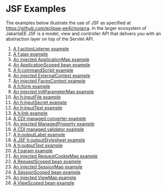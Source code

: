 # JSF Examples

The examples below illustrate the use of JSF as specified at
https://github.com/eclipse-ee4j/mojarra. In the larger ecosystem  of 
JakartaEE JSF is a model, view and controller API that delivers you with an
abstraction layer on top of the Servlet API.

1. [A f:actionListener example](actionListener/README.md)
2. [A f:ajax example](ajax/README.md)
3. [An injected ApplicationMap example](applicationMap/README.md)
4. [An ApplicationScoped bean example](applicationScoped/README.md)
5. [A h:commandScript example](commandScript/README.md)
6. [An injected ExternalContext example](externalContext/README.md)
7. [An injected FacesContext example](facesContext/README.md)
8. [A h:form example](form/README.md)
9. [An injected InitParameterMap example](initParameterMap/README.md)
10. [An h:inputFile example](inputFile/README.md)
11. [An h:inputSecret example](inputSecret/README.md)
12. [An h:inputText example](inputText/README.md)
13. [A h:link example](link/README.md)
14. [A CDI managed converter example](managedConverter/README.md)
15. [An injected ManagedProperty example](managedProperty/README.md)
16. [A CDI managed validator example](managedValidator/README.md)
17. [A h:outputLabel example](outputLabel/README.md)
18. [A JSF h:outputStylesheet example](outputStylesheet/README.md)
19. [A h:outputText example](outputText/README.md)
20. [A f:param example](param/README.md)
21. [An injected RequestCookieMap example](requestCookieMap/README.md)
22. [A RequestScoped bean example](requestScoped/README.md)
23. [An injected SessionMap example](sessionMap/README.md)
24. [A SessionScoped bean example](sessionScoped/README.md)
25. [An injected ViewMap example](viewMap/README.md)
26. [A ViewScoped bean example](viewScoped/README.md)
